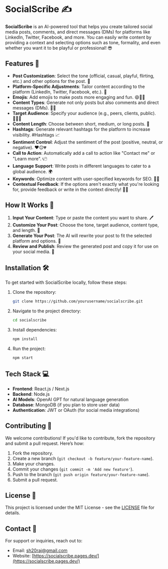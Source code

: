 # SocialScribe ✍️

**SocialScribe** is an AI-powered tool that helps you create tailored social media posts, comments, and direct messages (DMs) for platforms like LinkedIn, Twitter, Facebook, and more. You can easily write content by providing a context and selecting options such as tone, formality, and even whether you want it to be playful or professional! 😎

## Features 🌟

- **Post Customization**: Select the tone (official, casual, playful, flirting, etc.) and other options for the post. 🎯
- **Platform-Specific Adjustments**: Tailor content according to the platform (LinkedIn, Twitter, Facebook, etc.). 📱
- **Emojis**: Add emojis to make posts more engaging and fun. 😄🌟🎉
- **Content Types**: Generate not only posts but also comments and direct messages (DMs). 💬📩
- **Target Audience**: Specify your audience (e.g., peers, clients, public). 🧑‍🤝‍🧑
- **Content Length**: Choose between short, medium, or long posts. 📏
- **Hashtags**: Generate relevant hashtags for the platform to increase visibility. #Hashtags 📈
- **Sentiment Control**: Adjust the sentiment of the post (positive, neutral, or negative). ❤️😐💔
- **Call to Action**: Automatically add a call to action like "Contact me" or "Learn more". 📞🖱️
- **Language Support**: Write posts in different languages to cater to a global audience. 🌍
- **Keywords**: Optimize content with user-specified keywords for SEO. 🔑💡
- **Contextual Feedback**: If the options aren't exactly what you're looking for, provide feedback or write in the context directly! 📝💬

## How It Works 🔧

1. **Input Your Content**: Type or paste the content you want to share. 🖊️
2. **Customize Your Post**: Choose the tone, target audience, content type, and length. 🎨
3. **Generate Your Post**: The AI will rewrite your post to fit the selected platform and options. 🤖
4. **Review and Publish**: Review the generated post and copy it for use on your social media. 📣

## Installation 🛠️

To get started with SocialScribe locally, follow these steps:

1. Clone the repository:
   ```bash
   git clone https://github.com/yourusername/socialscribe.git
   ```

2. Navigate to the project directory:
   ```bash
   cd socialscribe
   ```

3. Install dependencies:
   ```bash
   npm install
   ```

4. Run the project:
   ```bash
   npm start
   ```

## Tech Stack 💻

- **Frontend**: React.js / Next.js
- **Backend**: Node.js
- **AI Models**: OpenAI GPT for natural language generation
- **Database**: MongoDB (if you plan to store user data)
- **Authentication**: JWT or OAuth (for social media integrations)

## Contributing 🤝

We welcome contributions! If you'd like to contribute, fork the repository and submit a pull request. Here’s how:

1. Fork the repository.
2. Create a new branch (`git checkout -b feature/your-feature-name`).
3. Make your changes.
4. Commit your changes (`git commit -m 'Add new feature'`).
5. Push to the branch (`git push origin feature/your-feature-name`).
6. Submit a pull request.

## License 📝

This project is licensed under the MIT License - see the [LICENSE](LICENSE) file for details.

## Contact 📧

For support or inquiries, reach out to:

- Email: [sh20raj@gmail.com](mailto:sh20raj@gmail.com)
- Website: [https://socialscribe.pages.dev/](https://socialscribe.pages.dev/)
